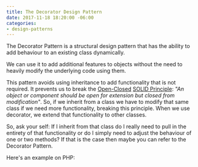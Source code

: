 ```yaml
---
title: The Decorator Design Pattern
date: 2017-11-18 18:20:00 -06:00
categories:
- design-patterns
---
```


The Decorator Pattern is a structural design pattern that has the ability to add behaviour to an existing class dynamically. 

We can use it to add additional features to objects without the need to heavily modify the underlying code using them.

This pattern avoids using inheritance to add functionality that is not required. It prevents us to break the [Open-Closed](http://deviq.com/open-closed-principle/) [SOLID Principle](http://deviq.com/solid/): *"An object or component should be open for extension but closed from modification"*. So, if we inherit from a class we have to modify that same class if we need more functionality, breaking this principle. When we use decorator, we extend that functionality to other classes.

So, ask your self: If I inherit from that class do I really need to pull in the entirety of that functionality or do I simply need to adjust the behaviour of one or two methods? If that is the case then maybe you can refer to the Decorator Pattern.

Here's an example on PHP:

